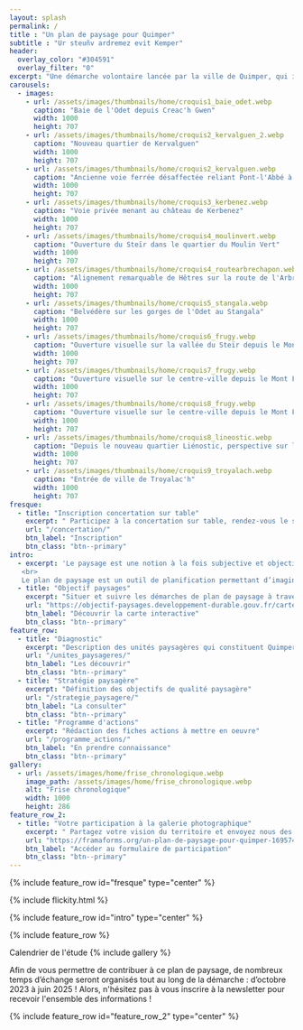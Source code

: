 ```yaml
---
layout: splash
permalink: /
title : "Un plan de paysage pour Quimper"
subtitle : "Ur steuñv ardremez evit Kemper"
header:
  overlay_color: "#304591"
  overlay_filter: "0"
excerpt: "Une démarche volontaire lancée par la ville de Quimper, qui invite les habitants et acteurs de son territoire à porter un nouveau regard sur sa géographie, ses ressources et ses fonctionnalités pour en préserver ses qualités et restaurer ses paysages. Imaginer ensemble Quimper demain !"
carousels:
  - images:
    - url: /assets/images/thumbnails/home/croquis1_baie_odet.webp
      caption: "Baie de l'Odet depuis Creac'h Gwen"
      width: 1000
      height: 707
    - url: /assets/images/thumbnails/home/croquis2_kervalguen_2.webp
      caption: "Nouveau quartier de Kervalguen"
      width: 1000
      height: 707
    - url: /assets/images/thumbnails/home/croquis2_kervalguen.webp
      caption: "Ancienne voie ferrée désaffectée reliant Pont-l'Abbé à Quimper"
      width: 1000
      height: 707
    - url: /assets/images/thumbnails/home/croquis3_kerbenez.webp
      caption: "Voie privée menant au château de Kerbenez"
      width: 1000
      height: 707
    - url: /assets/images/thumbnails/home/croquis4_moulinvert.webp
      caption: "Ouverture du Steïr dans le quartier du Moulin Vert"
      width: 1000
      height: 707
    - url: /assets/images/thumbnails/home/croquis4_routearbrechapon.webp
      caption: "Alignement remarquable de Hêtres sur la route de l'Arbre au Chapon"
      width: 1000
      height: 707
    - url: /assets/images/thumbnails/home/croquis5_stangala.webp
      caption: "Belvédère sur les gorges de l'Odet au Stangala"
      width: 1000
      height: 707
    - url: /assets/images/thumbnails/home/croquis6_frugy.webp
      caption: "Ouverture visuelle sur la vallée du Steïr depuis le Mont Frugy"
      width: 1000
      height: 707
    - url: /assets/images/thumbnails/home/croquis7_frugy.webp
      caption: "Ouverture visuelle sur le centre-ville depuis le Mont Frugy"
      width: 1000
      height: 707
    - url: /assets/images/thumbnails/home/croquis8_frugy.webp
      caption: "Ouverture visuelle sur le centre-ville depuis le Mont Frugy"
      width: 1000
      height: 707
    - url: /assets/images/thumbnails/home/croquis8_lineostic.webp
      caption: "Depuis le nouveau quartier Liénostic, perspective sur le plateau bocager sud"
      width: 1000
      height: 707
    - url: /assets/images/thumbnails/home/croquis9_troyalach.webp
      caption: "Entrée de ville de Troyalac'h"
      width: 1000
      height: 707
fresque:
  - title: "Inscription concertation sur table"
    excerpt: " Participez à la concertation sur table, rendez-vous le samedi 22 mars 2025 !"
    url: "/concertation/"
    btn_label: "Inscription"
    btn_class: "btn--primary"
intro: 
  - excerpt: 'Le paysage est une notion à la fois subjective et objective. La convention européenne du paysage de 2000 le définit comme ce qui suit : "Le paysage est une partie de territoire tel que perçue par les populations, dont le caractère résulte de l’action de facteurs naturels et/ou humains et de leurs interrelations".
   <br>
   Le plan de paysage est un outil de planification permettant d’imaginer un territoire résilient face aux enjeux climatiques actuels et futurs. C’est une démarche participative, imaginée et élaborée avec l’ensemble des acteurs d’un territoire. Elle promeut la préservation, la restauration et la requalification des paysages.'
  - title: "Objectif paysages"
    excerpt: "Situer et suivre les démarches de plan de paysage à travers la France"
    url: "https://objectif-paysages.developpement-durable.gouv.fr/carte-interactive-1"
    btn_label: "Découvrir la carte interactive"
    btn_class: "btn--primary"
feature_row:
  - title: "Diagnostic"
    excerpt: "Description des unités paysagères qui constituent Quimper"
    url: "/unites_paysageres/"
    btn_label: "Les découvrir"
    btn_class: "btn--primary"
  - title: "Stratégie paysagère"
    excerpt: "Définition des objectifs de qualité paysagère"
    url: "/strategie_paysagere/"
    btn_label: "La consulter"
    btn_class: "btn--primary"
  - title: "Programme d'actions"
    excerpt: "Rédaction des fiches actions à mettre en oeuvre"
    url: "/programme_actions/"
    btn_label: "En prendre connaissance"
    btn_class: "btn--primary"
gallery:
  - url: /assets/images/home/frise_chronologique.webp
    image_path: /assets/images/home/frise_chronologique.webp
    alt: "Frise chronologique"
    width: 1000
    height: 286
feature_row_2:
  - title: "Votre participation à la galerie photographique"
    excerpt: " Partagez votre vision du territoire et envoyez nous des photos de vos lieux paysagers quimpérois favoris !"
    url: "https://framaforms.org/un-plan-de-paysage-pour-quimper-1695744793"
    btn_label: "Accéder au formulaire de participation"
    btn_class: "btn--primary"
---
```

{% include feature_row id="fresque" type="center" %}

{% include flickity.html %}

{% include feature_row id="intro" type="center" %}

<div id="map"></div>

{% include feature_row %}

Calendrier de l'étude
{% include gallery %}

Afin de vous permettre de contribuer à ce plan de paysage, de nombreux temps d’échange seront organisés tout au long de la démarche : d’octobre 2023 à juin 2025 ! Alors, n'hésitez pas à vous inscrire à la newsletter pour recevoir l'ensemble des informations !

{% include feature_row id="feature_row_2" type="center" %}

<script>

var osm = L.tileLayer('https://tile.openstreetmap.org/{z}/{x}/{y}.png', {
    maxZoom: 19,
    attribution: '© OpenStreetMap'
});

var map = L.map('map', {
    center: [47.99483, -4.08923],
    zoom: 12,
    layers: [osm]
});

{%- for unite in site.unites_paysageres -%}
    {% if unite.location.latitude and unite.location.longitude %}
        L.marker([ {{unite.location.latitude}}, {{unite.location.longitude}} ])
         .bindPopup(L.popup({maxWidth:500}).setContent('{{unite.title}}<br><a href="{{ unite.url | relative_url }}">Détails</a>'))
         .addTo(map);
    {% endif %}
{% endfor %}

</script>